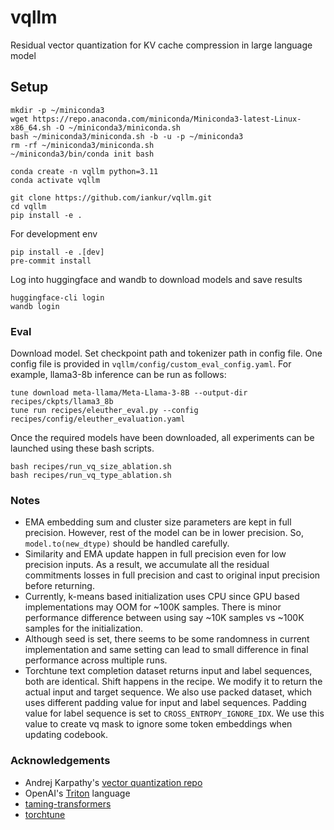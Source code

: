 # vqllm
Residual vector quantization for KV cache compression in large language model

## Setup
```
mkdir -p ~/miniconda3
wget https://repo.anaconda.com/miniconda/Miniconda3-latest-Linux-x86_64.sh -O ~/miniconda3/miniconda.sh
bash ~/miniconda3/miniconda.sh -b -u -p ~/miniconda3
rm -rf ~/miniconda3/miniconda.sh
~/miniconda3/bin/conda init bash

conda create -n vqllm python=3.11
conda activate vqllm

git clone https://github.com/iankur/vqllm.git
cd vqllm
pip install -e .
```

For development env
```
pip install -e .[dev]
pre-commit install
```

Log into huggingface and wandb to download models and save results
```
huggingface-cli login
wandb login
```

### Eval
Download model. Set checkpoint path and tokenizer path in config file. One config file is provided in `vqllm/config/custom_eval_config.yaml`. For example, llama3-8b inference can be run as follows:
```
tune download meta-llama/Meta-Llama-3-8B --output-dir recipes/ckpts/llama3_8b
tune run recipes/eleuther_eval.py --config recipes/config/eleuther_evaluation.yaml
```
Once the required models have been downloaded, all experiments can be launched using these bash scripts.
```
bash recipes/run_vq_size_ablation.sh
bash recipes/run_vq_type_ablation.sh
```

### Notes
- EMA embedding sum and cluster size parameters are kept in full precision. However, rest of the model can be in lower precision. So, `model.to(new_dtype)` should be handled carefully.
- Similarity and EMA update happen in full precision even for low precision inputs. As a result, we accumulate all the residual commitments losses in full precision and cast to original input precision before returning.
- Currently, k-means based initialization uses CPU since GPU based implementations may OOM for ~100K samples. There is minor performance difference between using say ~10K samples vs ~100K samples for the initialization.
- Although seed is set, there seems to be some randomness in current implementation and same setting can lead to small difference in final performance across multiple runs.
- Torchtune text completion dataset returns input and label sequences, both are identical. Shift happens in the recipe. We modify it to return the actual input and target sequence. We also use packed dataset, which uses different padding value for input and label sequences. Padding value for label sequence is set to `CROSS_ENTROPY_IGNORE_IDX`. We use this value to create vq mask to ignore some token embeddings when updating codebook.

### Acknowledgements
- Andrej Karpathy's [vector quantization repo](https://github.com/karpathy/deep-vector-quantization)
- OpenAI's [Triton](https://triton-lang.org/main/index.html) language
- [taming-transformers](https://github.com/CompVis/taming-transformers)
- [torchtune](https://github.com/pytorch/torchtune)
